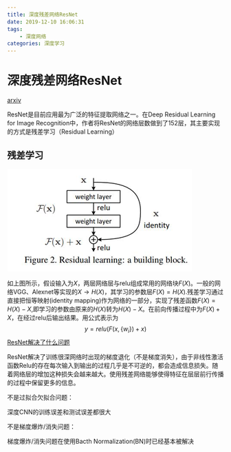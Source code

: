 ```yaml
---
title: 深度残差网络ResNet
date: 2019-12-10 16:06:31
tags:  
    - 深度网络 
categories: 深度学习
---
```


# 深度残差网络ResNet

[arxiv](https://arxiv.org/pdf/1512.03385.pdf)

ResNet是目前应用最为广泛的特征提取网络之一。在Deep Residual Learning for Image Recognition中，作者将ResNet的网络层数做到了152层，其主要实现的方式是残差学习（Residual Learning）

## 残差学习

![](resnet/1.jpg)

如上图所示，假设输入为$X$，两层网络层与relu组成常用的网络块$F(X)$。一般的网络VGG、Alexnet等实现的$X \to H(X)$，其学习的参数层$F(X)=H(X)$.残差学习通过直接把恒等映射(identity mapping)作为网络的一部分，实现了残差函数$F(X)=H(X)-X$,即学习的参数由原来的$H(X)$转为$H(X)-X$。在前向传播过程中为$F(X)+X$，在经过relu后输出结果。用公式表示为
$$
y=relu(F(x,\{w_i\})+x)
$$
[ResNet解决了什么问题](https://www.zhihu.com/question/64494691?sort=created)

ResNet解决了训练很深网络时出现的梯度退化（不是梯度消失），由于非线性激活函数Relu的存在每次输入到输出的过程几乎是不可逆的，都会造成信息损失。随着网络层的增加这种损失会越来越大。使用残差网络能够使得特征在层层前行传播的过程中保留更多的信息。

不是过拟合欠拟合问题：

深度CNN的训练误差和测试误差都很大

不是梯度爆炸/消失问题：

梯度爆炸/消失问题在使用Bacth Normalization(BN)时已经基本被解决

